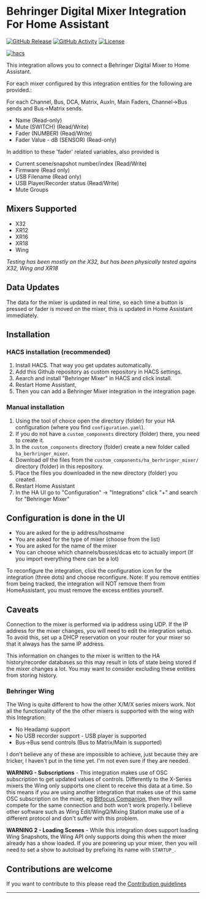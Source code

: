 # Behringer Digital Mixer Integration For Home Assistant

[![GitHub Release][releases-shield]][releases]
[![GitHub Activity][commits-shield]][commits]
[![License][license-shield]](LICENSE)

[![hacs][hacsbadge]][hacs]

This integration allows you to connect a Behringer Digital Mixer to Home Assistant.

For each mixer configured by this integration entities for the following are provided.:

For each Channel, Bus, DCA, Matrix, AuxIn, Main Faders, Channel->Bus sends and Bus->Matrix sends.

- Name (Read-only)
- Mute (SWITCH) (Read/Write)
- Fader (NUMBER) (Read/Write)
- Fader Value - dB (SENSOR) (Read-only)

In addition to these 'fader' related variables, also provided is

- Current scene/snapshot number/index (Read/Write)
- Firmware (Read only)
- USB Filename (Read only)
- USB Player/Recorder status (Read/Write)
- Mute Groups

## Mixers Supported

- X32
- XR12
- XR16
- XR18
- Wing

*Testing has been mostly on the X32, but has been physically tested agains X32, Wing and XR18*

## Data Updates

The data for the mixer is updated in real time, so each time a button is pressed or fader is moved on the mixer, this is updated in Home Assistant immediately.

## Installation

### HACS installation (recommended)

1. Install HACS. That way you get updates automatically.
1. Add this Github repository as custom repository in HACS settings.
1. Aearch and install "Behringer Mixer" in HACS and click install.
1. Restart Home Assistant,
1. Then you can add a Behringer Mixer integration in the integration page.

### Manual installation

1. Using the tool of choice open the directory (folder) for your HA configuration (where you find `configuration.yaml`).
1. If you do not have a `custom_components` directory (folder) there, you need to create it.
1. In the `custom_components` directory (folder) create a new folder called `ha_berhringer_mixer`.
1. Download *all* the files from the `custom_components/ha_berhringer_mixer/` directory (folder) in this repository.
1. Place the files you downloaded in the new directory (folder) you created.
1. Restart Home Assistant
1. In the HA UI go to "Configuration" -> "Integrations" click "+" and search for "Behringer Mixer"

## Configuration is done in the UI

- You are asked for the ip address/hostname
- You are asked for the type of mixer (choose from the list)
- You are asked for the name of the mixer
- You can choose which channels/busses/dcas etc to actually import (If you import everything there can be a lot)

To reconfigure the integration, click the configuration icon for the integration (three dots) and choose reconfigure. Note: If you remove entities from being tracked, the integration will NOT remove them from HomeAssistant, you must remove the excess entities yourself.

## Caveats

Connection to the mixer is performed via ip address using UDP. If the IP address for the mixer changes, you will need to edit the integration setup. To avoid this, set up a DHCP reservation on your router for your mixer so that it always has the same IP address.

This information on changes to the mixer is written to the HA history/recorder databases so this may result in lots of state being stored if the mixer changes a lot.  You may want to consider excluding these entities from storing history.

### Behringer Wing
The Wing is quite different to how the other X/M/X series mixers work. Not all the functionality of the the other mixers is supported with the wing with this Integration:
 - No Headamp support
 - No USB recorder support - USB player is supported
 - Bus->Bus send controls (Bus to Matrix/Main is supported)

I don't believe any of these are impossible to achieve, just because they are tricker, I haven't put in the time yet.  I'm not even sure if they are needed.

**WARNING - Subscriptions** - This integration makes use of OSC subscription to get updated values of controls.  Differently to the X-Series mixers the Wing only supports one client to receive this data at a time.  So this means if you are using another integration that makes use of this same OSC subscription on the mixer, eg [Bitfocus Companion](https://bitfocus.io/companion), then they will compete for the same connection and both won't work properly.  I believe other software such as Wing Edit/WingQ/Mixing Station make use of a different protocol and don't suffer with this problem.

**WARNING 2 - Loading Scenes** - While this integration does support loading Wing Snapshots, the Wing API only supports doing this when the mixer already has a show loaded.  If you are powering up your mixer, then you will need to set a show to autoload by prefixing its name with `STARTUP_`.

## Contributions are welcome

If you want to contribute to this please read the [Contribution guidelines](CONTRIBUTING.md)

***

[commits-shield]: https://img.shields.io/github/commit-activity/y/wrodie/ha_behringer_mixer.svg?style=for-the-badge
[commits]: https://github.com/wrodie/ha_behringer_mixer/commits/main
[hacs]: https://github.com/hacs/integration
[hacsbadge]: https://img.shields.io/badge/HACS-Custom-orange.svg?style=for-the-badge
[releases-shield]: https://img.shields.io/github/release/wrodie/ha_behringer_mixer.svg?style=for-the-badge
[releases]: https://github.com/wrodie/ha_behringer_mixer/releases
[license-shield]: https://img.shields.io/github/license/wrodie/ha_behringer_mixer.svg?style=for-the-badge
